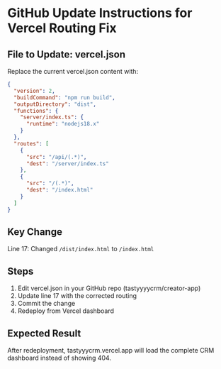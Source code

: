 # GitHub Update Instructions for Vercel Routing Fix

## File to Update: vercel.json

Replace the current vercel.json content with:

```json
{
  "version": 2,
  "buildCommand": "npm run build",
  "outputDirectory": "dist",
  "functions": {
    "server/index.ts": {
      "runtime": "nodejs18.x"
    }
  },
  "routes": [
    {
      "src": "/api/(.*)",
      "dest": "/server/index.ts"
    },
    {
      "src": "/(.*)",
      "dest": "/index.html"
    }
  ]
}
```

## Key Change
Line 17: Changed `/dist/index.html` to `/index.html`

## Steps
1. Edit vercel.json in your GitHub repo (tastyyyycrm/creator-app)
2. Update line 17 with the corrected routing
3. Commit the change
4. Redeploy from Vercel dashboard

## Expected Result
After redeployment, tastyyycrm.vercel.app will load the complete CRM dashboard instead of showing 404.